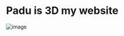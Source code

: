 # Padu is 3D my website 
![image](https://user-images.githubusercontent.com/92510927/144502129-825f8545-9f3e-4338-aad3-c93db1c6dc2e.png)

